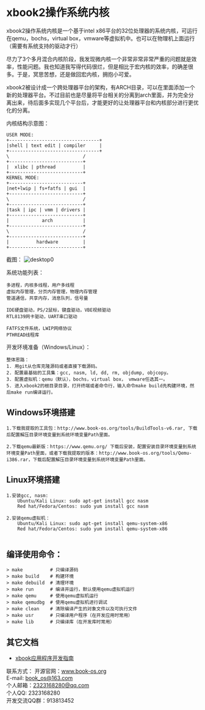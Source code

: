 # xbook2操作系统内核
xbook2操作系统内核是一个基于intel x86平台的32位处理器的系统内核，可运行在qemu，bochs，virtual box，vmware等虚拟机中。也可以在物理机上面运行（需要有系统支持的驱动才行）

尽力了3个多月混合内核阶段，我发现微内核一个非常非常非常严重的问题就是效率，性能问题。我也知道我写得代码很烂，但是相比于宏内核的效率，的确差很多。于是，冥思苦想，还是做回宏内核，拥抱小可爱。

xbook2被设计成一个跨处理器平台的架构，有ARCH目录，可以在里面添加一个新的处理器平台。不过目前也是尽量将平台相关的分离到arch里面，并为完全分离出来，待后面多实现几个平台后，才能更好的让处理器平台和内核部分进行更优化的分离。  

内核结构示意图：
```
USER MODE:
+---------------------------------+
|shell | text edit | compiler     |
+---------------------------------+  
\                           /
+---------------------------+
|  xlibc | pthread          |   
+---------------------------+
KERNEL MODE: 
+---------------------------+  
|net+lwip | fs+fatfs | gui  |
+---------------------------+
\                           /   
+---------------------------+
|task | ipc | vmm | drivers |
+---------------------------+
|            arch           | 
+---------------------------+
\                           /
+---------------------------+
|          hardware         |
+---------------------------+
```
截图：
![desktop0](https://gitee.com/hzc1998/xbook2/raw/master/develop/screenshoot/desktop0.png)

系统功能列表：
```
多进程，内核多线程，用户多线程
虚拟内存管理，分页内存管理，物理内存管理
管道通信，共享内存，消息队列，信号量

IDE硬盘驱动，PS/2鼠标，键盘驱动，VBE视频驱动
RTL8139网卡驱动，UART串口驱动

FATFS文件系统，LWIP网络协议
PTHREAD线程库
```

开发环境准备（Windows/Linux）：  
```
整体思路：
1. 用git从仓库克隆源码或者直接下载源码。
2. 配置最基础的工具集：gcc, nasm, ld, dd, rm, objdump, objcopy。
3. 配置虚拟机：qemu（默认），bochs，virtual box， vmware任选其一。
5. 进入xbook2的根目录目录，打开终端或者命令行，输入命令make build先构建环境，然后make run编译运行。
```

## Windows环境搭建
```
1.下载我提取的工具包：http://www.book-os.org/tools/BuildTools-v6.rar, 下载后配置解压目录环境变量到系统环境变量Path里面。

2.下载qemu最新版：https://www.qemu.org/ 下载后安装，配置安装目录环境变量到系统环境变量Path里面，或者下载我提取的版本：http://www.book-os.org/tools/Qemu-i386.rar，下载后配置解压目录环境变量到系统环境变量Path里面。
```

## Linux环境搭建
```
1.安装gcc, nasm: 
    Ubuntu/Kali Linux: sudo apt-get install gcc nasm
    Red hat/Fedora/Centos: sudo yum install gcc nasm
    
2.安装qemu虚拟机：
    Ubuntu/Kali Linux: sudo apt-get install qemu-system-x86
    Red hat/Fedora/Centos: sudo yum install qemu-system-x86
    
```

## 编译使用命令：
```
> make          # 只编译源码
> make build    # 构建环境
> make debuild  # 清理环境
> make run      # 编译并运行，默认使用qemu虚拟机运行
> make qemu     # 使用qemu虚拟机运行
> make qemudbg  # 使用qemu虚拟机进行调试
> make clean    # 清除编译产生的对象文件以及可执行文件
> make usr      # 只编译用户程序（在开发应用时常用）
> make lib      # 只编译库（在开发库时常用）
```

## 其它文档
* [xbook应用程序开发指南](https://github.com/hzcx998/xbook2/blob/develop/doc/appdev-helper.md)

联系方式：
开源官网：www.book-os.org  
E-mail: book_os@163.com  
个人邮箱：2323168280@qq.com  
个人QQ: 2323168280  
开发交流QQ群：913813452  